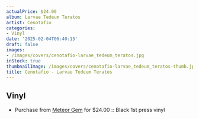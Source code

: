 ```yaml
---
actualPrice: $24.00
album: Larvae Tedeum Teratos
artist: Cenotafio
categories:
- Vinyl
date: '2025-02-04T06:40:15'
draft: false
images:
- /images/covers/cenotafio-larvae_tedeum_teratos.jpg
inStock: true
thumbnailImage: /images/covers/cenotafio-larvae_tedeum_teratos-thumb.jpg
title: Cenotafio - Larvae Tedeum Teratos
---
```


## Vinyl
* Purchase from [Meteor Gem](https://meteor-gem.com/products/cenotafio-larvae-tedeum-teratos) for $24.00 :: Black 1st press vinyl
